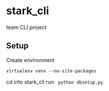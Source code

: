 # stark_cli
team CLI project

## Setup

Create environment

``virtualenv venv --no-site-packages``

cd into stark_cli
run `` python dbsetup.py``


